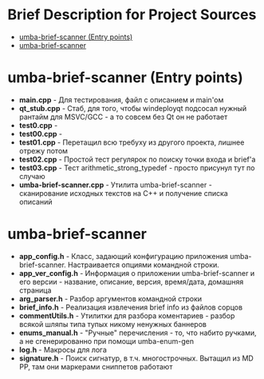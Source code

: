# Brief Description for Project Sources

  - [umba-brief-scanner (Entry points)](#user-content-umba-brief-scanner-entry-points)
  - [umba-brief-scanner](#user-content-umba-brief-scanner)


# umba-brief-scanner (Entry points)

 - **main.cpp** - Для тестирования, файл с описанием и main'ом
 - **qt_stub.cpp** - Стаб, для того, чтобы windeployqt подсосал нужный рантайм для MSVC/GCC - а то совсем без Qt он не работает
 - **test0.cpp** - 
 - **test00.cpp** - 
 - **test01.cpp** - Перетащил всю требуху из другого проекта, лишнее отрежу потом
 - **test02.cpp** - Простой тест регулярок по поиску точки входа и brief'а
 - **test03.cpp** - Тест arithmetic_strong_typedef - просто присунул тут по случаю
 - **umba-brief-scanner.cpp** - Утилита umba-brief-scanner - сканирование исходных текстов на C++ и получение списка описаний


# umba-brief-scanner

 - **app_config.h** - Класс, задающий конфигурацию приложения umba-brief-scanner. Настраивается опциями командной строки.
 - **app_ver_config.h** - Информация о приложении umba-brief-scanner и его версии - название, описание, версия, время/дата, домашняя страница
 - **arg_parser.h** - Разбор аргументов командной строки
 - **brief_info.h** - Реализация извлечения brief info из файлов сорцов
 - **commentUtils.h** - Утилитки для разбора коментариев - разбор всякой шляпы типа тупых никому ненужных баннеров
 - **enums_manual.h** - "Ручные" перечисления - то, что набито ручками, а не сгенерированно при помощи umba-enum-gen
 - **log.h** - Макросы для лога
 - **signature.h** - Поиск сигнатур, в т.ч. многострочных. Вытащил из MD PP, там они маркерами сниппетов работают

